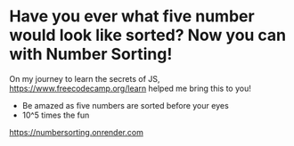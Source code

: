 # Have you ever what five number would look like sorted? Now you can with Number Sorting!

On my journey to learn the secrets of JS, https://www.freecodecamp.org/learn helped me bring this to you!

* Be amazed as five numbers are sorted before your eyes
* 10^5 times the fun

https://numbersorting.onrender.com
